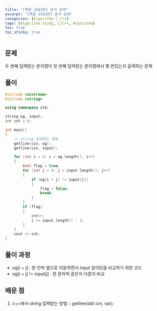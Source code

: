 ```yaml
---
title: "[백준 1543번] 문서 검색"
excerpt: "[백준 1543번] 문서 검색"
categories: [Algorithm C_C++]
tags: [Algorithm Study, C/C++, Algorithm]
toc: true
toc_sticky: true
---
```


## 문제

두 번째 입력받는 문자열이 첫 번째 입력받는 문자열에서 몇 번있는지 출력하는 문제

## 풀이

```c++
#include <iostream>
#include <string>

using namespace std;

string og, input;
int cnt = 0;

int main()
{
    // string 입력받는 방법
    getline(cin, og);
    getline(cin, input);

    for (int i = 0; i < og.length(); i++)
    {
        bool flag = true;
        for (int j = 0; j < input.length(); j++)
        {
            if (og[i + j] != input[j])
            {
                flag = false;
                break;
            }
        }
        if (flag)
        {
            cnt++;
            i += input.length() - 1;
        }
    }
    cout << cnt;
}
```

## 풀이 과정

- og[i + j] : 한 칸씩 옆으로 이동하면서 input 길이만큼 비교하기 위한 코드
- og[i + j] != input[j] : 한 문자씩 같은지 다른지 비교

## 배운 점

1. c++에서 string 입력받는 방법 :: getline(std::cin, var);
